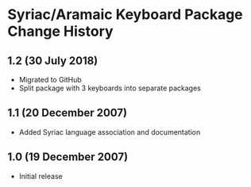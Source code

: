 Syriac/Aramaic Keyboard Package Change History
=======================

1.2 (30 July 2018)
-----------------
* Migrated to GitHub
* Split package with 3 keyboards into separate packages

1.1 (20 December 2007)
----------------------
* Added Syriac language association and documentation

1.0 (19 December 2007)
----------------------
* Initial release
